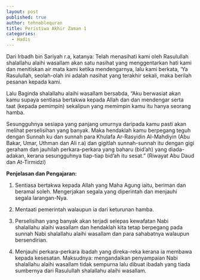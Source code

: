 ```yaml
---
layout: post
published: true
author: tehnoblequran
title: Peristiwa Akhir Zaman 1
categories:
  - Hadis
---
```

Dari Irbadh bin Sariyah r.a, katanya: Telah menasihati kami oleh Rasulullah shalallahu alaihi wasallam akan satu nasihat yang menggentarkan hati kami dan menitiskan air mata kami ketika mendengarnya, lalu kami berkata, ‘Ya Rasulullah, seolah-olah ini adalah nasihat yang terakhir sekali, maka berilah pesanan kepada kami.

Lalu Baginda shalallahu alaihi wasallam bersabda, “Aku berwasiat akan kamu supaya sentiasa bertakwa kepada Allah dan dan mendengar serta taat (kepada pemimpin) sekalipun yang memimpin kamu itu hanya seorang hamba. 

Sesungguhnya sesiapa yang panjang umurnya daripada kamu pasti akan melihat perselisihan yang banyak. Maka hendaklah kamu berpegang teguh dengan Sunnah ku dan sunnah para Khulafa Ar-Rasyidin Al-Mahdiyin (Abu Bakar, Umar, Uthman dan Ali r.a) dan gigitlah sunnah-sunnah itu dengan gigi geraham dan jauhilah perkara-perkara yang baharu (bid’ah) yang diada-adakan, kerana sesungguhnya tiap-tiap bid’ah itu sesat.” (Riwayat Abu Daud dan At-Tirmidzi) 

**Penjelasan dan Pengajaran:**

1. Sentiasa bertakwa kepada Allah yang Maha Agung iaitu, beriman dan beramal soleh. Mengerjakan segala yang diperintah dan menjauhi segala larangan-Nya. 

2. Mentaati pemerintah walaupun ia dari keturunan hamba. 

3. Perselisihan yang banyak akan terjadi selepas kewafatan Nabi shalallahu alaihi wasallam dan hendaklah kita tetap berpegang pada sunnah Nabi shalallahu alaihi wasallam dan para sahabatnya walaupun bersendirian. 

4. Menjauhi perkara-perkara ibadah yang direka-reka kerana ia membawa kepada kesesatan. Maksudnya: mengandaikan penyampaian Nabi shalallahu alaihi wasallam tidak sempurna lalu dibuat ibadah yang tiada sumbernya dari Rasulullah shalallahu alaihi wasallam.
